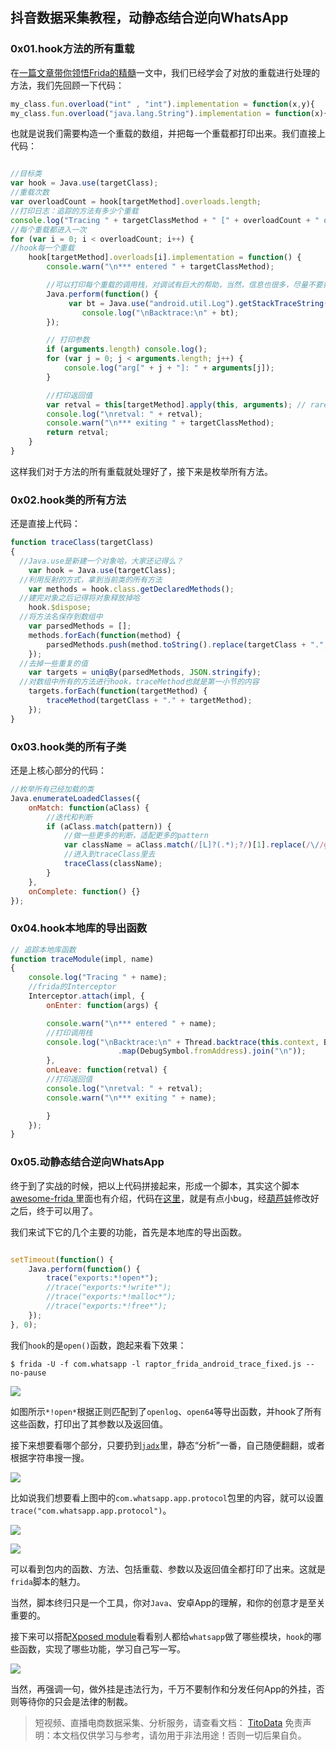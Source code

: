 ## 抖音数据采集教程，动静态结合逆向WhatsApp


### 0x01.hook方法的所有重载

在[一篇文章带你领悟Frida的精髓](https://blog.csdn.net/weixin_52148451/article/details/112644922)一文中，我们已经学会了对放的重载进行处理的方法，我们先回顾一下代码：

```js
my_class.fun.overload("int" , "int").implementation = function(x,y){
my_class.fun.overload("java.lang.String").implementation = function(x){
```

也就是说我们需要构造一个重载的数组，并把每一个重载都打印出来。我们直接上代码：


```js

//目标类
var hook = Java.use(targetClass);
//重载次数
var overloadCount = hook[targetMethod].overloads.length;
//打印日志：追踪的方法有多少个重载
console.log("Tracing " + targetClassMethod + " [" + overloadCount + " overload(s)]");
//每个重载都进入一次
for (var i = 0; i < overloadCount; i++) {
//hook每一个重载
	hook[targetMethod].overloads[i].implementation = function() {
		console.warn("\n*** entered " + targetClassMethod);

		//可以打印每个重载的调用栈，对调试有巨大的帮助，当然，信息也很多，尽量不要打印，除非分析陷入僵局
		Java.perform(function() {
		     var bt = Java.use("android.util.Log").getStackTraceString(Java.use("java.lang.Exception").$new());
		        console.log("\nBacktrace:\n" + bt);
		});   

		// 打印参数
		if (arguments.length) console.log();
		for (var j = 0; j < arguments.length; j++) {
			console.log("arg[" + j + "]: " + arguments[j]);
		}

		//打印返回值
		var retval = this[targetMethod].apply(this, arguments); // rare crash (Frida bug?)
		console.log("\nretval: " + retval);
		console.warn("\n*** exiting " + targetClassMethod);
		return retval;
	}
}
```

这样我们对于方法的所有重载就处理好了，接下来是枚举所有方法。

### 0x02.hook类的所有方法

还是直接上代码：

```js
function traceClass(targetClass)
{
  //Java.use是新建一个对象哈，大家还记得么？
	var hook = Java.use(targetClass);
  //利用反射的方式，拿到当前类的所有方法
	var methods = hook.class.getDeclaredMethods();
  //建完对象之后记得将对象释放掉哈
	hook.$dispose;
  //将方法名保存到数组中
	var parsedMethods = [];
	methods.forEach(function(method) {
		parsedMethods.push(method.toString().replace(targetClass + ".", "TOKEN").match(/\sTOKEN(.*)\(/)[1]);
	});
  //去掉一些重复的值
	var targets = uniqBy(parsedMethods, JSON.stringify);
  //对数组中所有的方法进行hook，traceMethod也就是第一小节的内容
	targets.forEach(function(targetMethod) {
		traceMethod(targetClass + "." + targetMethod);
	});
}
```

### 0x03.hook类的所有子类

还是上核心部分的代码：

```js
//枚举所有已经加载的类
Java.enumerateLoadedClasses({
	onMatch: function(aClass) {
		//迭代和判断
		if (aClass.match(pattern)) {
			//做一些更多的判断，适配更多的pattern
			var className = aClass.match(/[L]?(.*);?/)[1].replace(/\//g, ".");
			//进入到traceClass里去
			traceClass(className);
		}
	},
	onComplete: function() {}
});
```

### 0x04.hook本地库的导出函数

```js
// 追踪本地库函数
function traceModule(impl, name)
{
	console.log("Tracing " + name);
	//frida的Interceptor
	Interceptor.attach(impl, {
		onEnter: function(args) {

		console.warn("\n*** entered " + name);
		//打印调用栈
		console.log("\nBacktrace:\n" + Thread.backtrace(this.context, Backtracer.ACCURATE)
						.map(DebugSymbol.fromAddress).join("\n"));
		},
		onLeave: function(retval) {
		//打印返回值
		console.log("\nretval: " + retval);
		console.warn("\n*** exiting " + name);

		}
	});
}
```

### 0x05.动静态结合逆向WhatsApp

终于到了实战的时候，把以上代码拼接起来，形成一个脚本，其实这个脚本[awesome-frida
](https://github.com/dweinstein/awesome-frida)里面也有介绍，代码在[这里](https://github.com/0xdea/frida-scripts/blob/master/raptor_frida_android_trace.js)，就是有点小bug，经[葫芦娃](https://github.com/hookmaster/frida-all-in-one)修改好之后，终于可以用了。

我们来试下它的几个主要的功能，首先是本地库的导出函数。

```js

setTimeout(function() {
	Java.perform(function() {
		trace("exports:*!open*");
		//trace("exports:*!write*");
		//trace("exports:*!malloc*");
		//trace("exports:*!free*");
	});
}, 0);
```

我们`hook`的是`open()`函数，跑起来看下效果：

```
$ frida -U -f com.whatsapp -l raptor_frida_android_trace_fixed.js --no-pause
```

![](https://cdn.nlark.com/yuque/0/2021/png/97322/1610799855430-14bc3c2d-1125-43c2-88e9-06d98e0b7397.png)

如图所示`*!open*`根据正则匹配到了`openlog`、`open64`等导出函数，并hook了所有这些函数，打印出了其参数以及返回值。

接下来想要看哪个部分，只要扔到[`jadx`](https://github.com/skylot/jadx)里，静态“分析”一番，自己随便翻翻，或者根据字符串搜一搜。

![](https://cdn.nlark.com/yuque/0/2021/png/97322/1610799872674-cbd59c6e-0008-4fe5-aae9-b030e8647b60.png)

比如说我们想要看上图中的`com.whatsapp.app.protocol`包里的内容，就可以设置`trace("com.whatsapp.app.protocol")`。

![](https://cdn.nlark.com/yuque/0/2021/png/97322/1610799886010-90aa2e30-d96e-466c-aed1-9c8d52648106.png)

![](https://cdn.nlark.com/yuque/0/2021/png/97322/1610799892206-163caedc-21ee-410a-a473-0357353b5a12.png?x-oss-process=image%2Fresize%2Cw_744)

可以看到包内的函数、方法、包括重载、参数以及返回值全都打印了出来。这就是`frida`脚本的魅力。

当然，脚本终归只是一个工具，你对`Java`、安卓App的理解，和你的创意才是至关重要的。

接下来可以搭配[Xposed module](https://repo.xposed.info/module-overview)看看别人都给`whatsapp`做了哪些模块，`hook`的哪些函数，实现了哪些功能，学习自己写一写。

![](https://cdn.nlark.com/yuque/0/2021/png/97322/1610799904602-697e0445-5723-4562-a60c-f300aa7cf432.png?x-oss-process=image%2Fresize%2Cw_936)

当然，再强调一句，做外挂是违法行为，千万不要制作和分发任何App的外挂，否则等待你的只会是法律的制裁。



>
> 短视频、直播电商数据采集、分析服务，请查看文档： [TitoData](https://www.titodata.com?from=douyinarticle)
> 免责声明：本文档仅供学习与参考，请勿用于非法用途！否则一切后果自负。
> 
